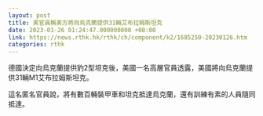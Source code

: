 ```yaml
---
layout: post
title: 美官員稱美方將向烏克蘭提供31輛艾布拉姆斯坦克
date: 2023-01-26 01:24:47.000000000 +08:00
link: https://news.rthk.hk/rthk/ch/component/k2/1685250-20230126.htm
categories: rthk
---
```


德國決定向烏克蘭提供豹2型坦克後，美國一名高層官員透露，美國將向烏克蘭提供31輛M1艾布拉姆斯坦克。

這名匿名官員說，將有數百輛裝甲車和坦克抵達烏克蘭，還有訓練有素的人員隨同抵達。
